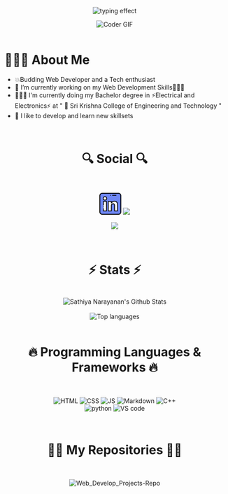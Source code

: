 <div align="center">

![typing effect](https://readme-typing-svg.demolab.com/?lines=Hi+there!+👋;I'm+Sathiya+Narayanan;Nice+to+meet+you+🤝&height=100px&size=35px&font=DynaPuff&center=true&vCenter=true&pause=350&duration=3500)

<img src="https://media.giphy.com/media/SWoSkN6DxTszqIKEqv/giphy.gif" alt="Coder GIF" width="550px">

</div>

<br>

# 👨🏻‍💻 About Me

- 💥Budding Web Developer and a Tech enthusiast   
- 🔭 I’m currently working on my Web Development Skills👨🏻‍💻
- 👨🏻‍🎓 I'm currently doing my Bachelor degree in ⚡Electrical and Electronics⚡ at " 🏫 Sri Krishna College of Engineering and Technology "
- 🎯 I like to develop and learn new skillsets

<br>

<div align="center">

# 🔍 Social 🔍

<br>

[<img width=50px src="https://raw.githubusercontent.com/8bithemant/8bithemant/master/linkedin.png?raw=true">](https://www.linkedin.com/in/sathiya-narayanan-704bb2255 "My linkedin Profile link")
[<img width=50px src="https://cdn.iconscout.com/icon/free/png-512/free-hackerrank-3521478-2944922.png?f=avif&w=256">](https://www.hackerrank.com/sathiyanarayan31 "My HackerRank Profile link")

[<img width=50px src="https://leetcode.com/static/images/LeetCode_logo_rvs.png">](https://leetcode.com/SATHIYA_NARAYANAN_B/ "My Leetcode Profile link")


</div>

<br>

<div align="center">

# ⚡ Stats ⚡


<br>

<img width="550px" alt="Sathiya Narayanan's Github Stats" src="https://github-readme-stats.vercel.app/api?username=sathiyanarayanan2410&show_icons=true&hide=prs&count_private=true&line_height=30px&border_radius=15px&theme=react">

<br>
<br>
  
<img width="350px" alt="Top languages" src="https://github-readme-stats.vercel.app/api/top-langs/?username=sathiyanarayanan2410&border_radius=15px&theme=react">

</div>

<br>

<div align="center">

# 🔥 Programming Languages & Frameworks 🔥

<br>

![HTML](https://img.shields.io/badge/HTML5-E34F26?style=for-the-badge&logo=html5&logoColor=white)
![CSS](https://img.shields.io/badge/CSS3-1572B6?style=for-the-badge&logo=css3&logoColor=white)
![JS](https://img.shields.io/badge/JavaScript-323330?style=for-the-badge&logo=javascript&logoColor=F7DF1E)
![Markdown](https://img.shields.io/badge/Markdown-000000?style=for-the-badge&logo=markdown&logoColor=red)
![C++](https://img.shields.io/badge/C%2B%2B-00599C?style=for-the-badge&logo=c%2B%2B&logoColor=white)  
![python](https://img.shields.io/badge/Python-FFD43B?style=for-the-badge&logo=python&logoColor=blue)
![VS code](https://img.shields.io/badge/VSCode-0078D4?style=for-the-badge&logo=visual%20studio%20code&logoColor=white&border_radius=20px)
<!--![react](https://img.shields.io/badge/React-20232A?style=for-the-badge&logo=react&logoColor=61DAFB)-->

</div>

<br>

<div align="center">

# 👨‍💻 My Repositories 👨‍💻

<br>

![Web_Develop_Projects-Repo](https://github-readme-stats.vercel.app/api/pin/?username=sathiyanarayanan2410&repo=Web_Develop_Projects&theme=react)

</div>